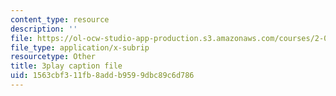 ```yaml
---
content_type: resource
description: ''
file: https://ol-ocw-studio-app-production.s3.amazonaws.com/courses/2-003sc-engineering-dynamics-fall-2011/1563cbf311fb8addb9599dbc89c6d786_iMz0LiqjFmE.srt
file_type: application/x-subrip
resourcetype: Other
title: 3play caption file
uid: 1563cbf3-11fb-8add-b959-9dbc89c6d786
---
```

